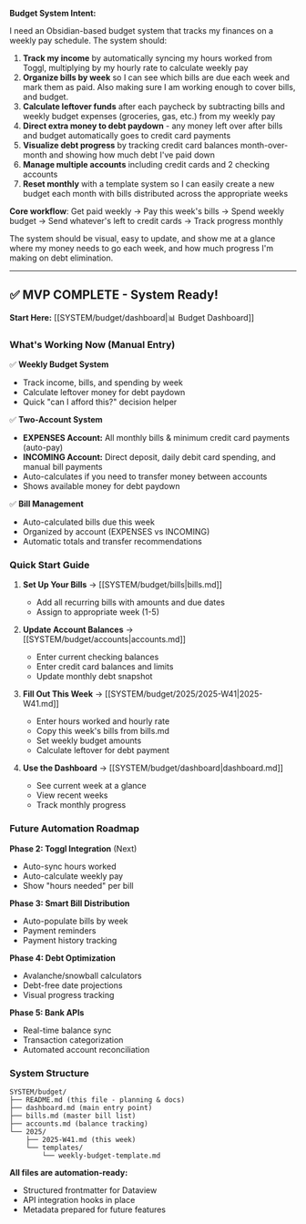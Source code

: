 **Budget System Intent:**

I need an Obsidian-based budget system that tracks my finances on a weekly pay schedule. The system should:

1. **Track my income** by automatically syncing my hours worked from Toggl, multiplying by my hourly rate to calculate weekly pay
2. **Organize bills by week** so I can see which bills are due each week and mark them as paid. Also making sure I am working enough to cover bills, and budget.
3. **Calculate leftover funds** after each paycheck by subtracting bills and weekly budget expenses (groceries, gas, etc.) from my weekly pay
4. **Direct extra money to debt paydown** - any money left over after bills and budget automatically goes to credit card payments
5. **Visualize debt progress** by tracking credit card balances month-over-month and showing how much debt I've paid down
6. **Manage multiple accounts** including credit cards and 2 checking accounts
7. **Reset monthly** with a template system so I can easily create a new budget each month with bills distributed across the appropriate weeks

**Core workflow**: Get paid weekly → Pay this week's bills → Spend weekly budget → Send whatever's left to credit cards → Track progress monthly

The system should be visual, easy to update, and show me at a glance where my money needs to go each week, and how much progress I'm making on debt elimination.

---

## ✅ MVP COMPLETE - System Ready!

**Start Here:** [[SYSTEM/budget/dashboard|📊 Budget Dashboard]]

### What's Working Now (Manual Entry)

✅ **Weekly Budget System**
- Track income, bills, and spending by week
- Calculate leftover money for debt paydown
- Quick "can I afford this?" decision helper

✅ **Two-Account System**
- **EXPENSES Account:** All monthly bills & minimum credit card payments (auto-pay)
- **INCOMING Account:** Direct deposit, daily debit card spending, and manual bill payments
- Auto-calculates if you need to transfer money between accounts
- Shows available money for debt paydown

✅ **Bill Management**
- Auto-calculated bills due this week
- Organized by account (EXPENSES vs INCOMING)
- Automatic totals and transfer recommendations

### Quick Start Guide

1. **Set Up Your Bills** → [[SYSTEM/budget/bills|bills.md]]
   - Add all recurring bills with amounts and due dates
   - Assign to appropriate week (1-5)

2. **Update Account Balances** → [[SYSTEM/budget/accounts|accounts.md]]
   - Enter current checking balances
   - Enter credit card balances and limits
   - Update monthly debt snapshot

3. **Fill Out This Week** → [[SYSTEM/budget/2025/2025-W41|2025-W41.md]]
   - Enter hours worked and hourly rate
   - Copy this week's bills from bills.md
   - Set weekly budget amounts
   - Calculate leftover for debt payment

4. **Use the Dashboard** → [[SYSTEM/budget/dashboard|dashboard.md]]
   - See current week at a glance
   - View recent weeks
   - Track monthly progress

### Future Automation Roadmap

**Phase 2: Toggl Integration** (Next)
- Auto-sync hours worked
- Auto-calculate weekly pay
- Show "hours needed" per bill

**Phase 3: Smart Bill Distribution**
- Auto-populate bills by week
- Payment reminders
- Payment history tracking

**Phase 4: Debt Optimization**
- Avalanche/snowball calculators
- Debt-free date projections
- Visual progress tracking

**Phase 5: Bank APIs**
- Real-time balance sync
- Transaction categorization
- Automated account reconciliation

### System Structure

```
SYSTEM/budget/
├── README.md (this file - planning & docs)
├── dashboard.md (main entry point)
├── bills.md (master bill list)
├── accounts.md (balance tracking)
└── 2025/
    ├── 2025-W41.md (this week)
    └── templates/
        └── weekly-budget-template.md
```

**All files are automation-ready:**
- Structured frontmatter for Dataview
- API integration hooks in place
- Metadata prepared for future features